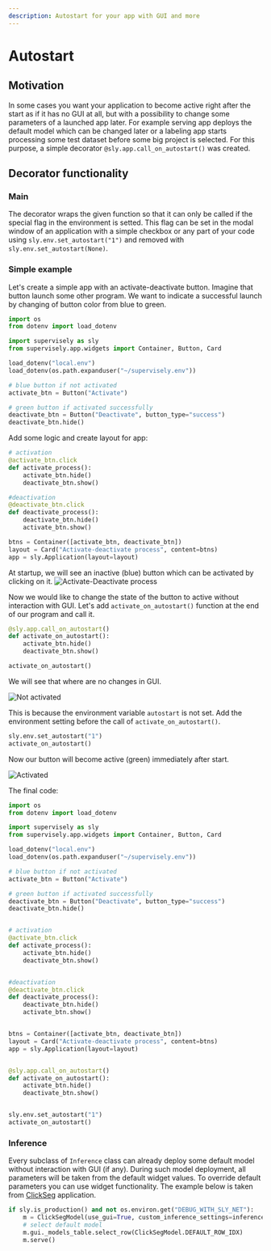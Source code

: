 ```yaml
---
description: Autostart for your app with GUI and more
---
```


# Autostart

## Motivation

In some cases you want your application to become active right after the start as if it has no GUI at all, but with a possibility to change some parameters of a launched app later. For example serving app deploys the default model which can be changed later or a labeling app starts processing some test dataset before some big project is selected. For this purpose, a simple decorator `@sly.app.call_on_autostart()` was created.

## Decorator functionality

### Main

The decorator wraps the given function so that it can only be called if the special flag in the environment is setted. This flag can be set in the modal window of an application with a simple checkbox or any part of your code using `sly.env.set_autostart("1")` and removed with `sly.env.set_autostart(None)`.

<!-- TODO: add screen with modal window -->

### Simple example

Let's create a simple app with an activate-deactivate button. Imagine that button launch some other program. We want to indicate a successful launch by changing of button color from blue to green.

```python
import os
from dotenv import load_dotenv

import supervisely as sly
from supervisely.app.widgets import Container, Button, Card

load_dotenv("local.env")
load_dotenv(os.path.expanduser("~/supervisely.env"))

# blue button if not activated
activate_btn = Button("Activate")

# green button if activated successfully
deactivate_btn = Button("Deactivate", button_type="success")
deactivate_btn.hide()
```

Add some logic and create layout for app:

```python
# activation
@activate_btn.click
def activate_process():
    activate_btn.hide()
    deactivate_btn.show()

#deactivation
@deactivate_btn.click
def deactivate_process():
    deactivate_btn.hide()
    activate_btn.show()

btns = Container([activate_btn, deactivate_btn])
layout = Card("Activate-deactivate process", content=btns)
app = sly.Application(layout=layout)
```

At startup, we will see an inactive (blue) button which can be activated by clicking on it.
![Activate-Deactivate process](https://github.com/supervisely/developer-portal/assets/87002239/1984b39d-5212-4605-9da3-35b186891878)

Now we would like to change the state of the button to active without interaction with GUI. Let's add `activate_on_autostart()` function at the end of our program and call it. 

```python
@sly.app.call_on_autostart()
def activate_on_autostart():
    activate_btn.hide()
    deactivate_btn.show()

activate_on_autostart()
```

We will see that where are no changes in GUI.

![Not activated](https://github.com/supervisely/developer-portal/assets/87002239/75e06b6f-1602-4f37-bb08-51926aceefe7)

This is because the environment variable `autostart` is not set. Add the environment setting before the call of `activate_on_autostart()`.

```python
sly.env.set_autostart("1")
activate_on_autostart()
```

Now our button will become active (green) immediately after start.

![Activated](https://github.com/supervisely/developer-portal/assets/87002239/7e0173e5-04de-4b0a-8dfe-d64eeffa2bc5)

The final code:

```python
import os
from dotenv import load_dotenv

import supervisely as sly
from supervisely.app.widgets import Container, Button, Card

load_dotenv("local.env")
load_dotenv(os.path.expanduser("~/supervisely.env"))

# blue button if not activated
activate_btn = Button("Activate")

# green button if activated successfully
deactivate_btn = Button("Deactivate", button_type="success")
deactivate_btn.hide()


# activation
@activate_btn.click
def activate_process():
    activate_btn.hide()
    deactivate_btn.show()


#deactivation
@deactivate_btn.click
def deactivate_process():
    deactivate_btn.hide()
    activate_btn.show()


btns = Container([activate_btn, deactivate_btn])
layout = Card("Activate-deactivate process", content=btns)
app = sly.Application(layout=layout)


@sly.app.call_on_autostart()
def activate_on_autostart():
    activate_btn.hide()
    deactivate_btn.show()


sly.env.set_autostart("1")
activate_on_autostart()
```


### Inference
Every subclass of `Inference` class can already deploy some default model without interaction with GUI (if any). During such model deployment, all parameters will be taken from the default widget values. To override default parameters you can use widget functionality. The example below is taken from [ClickSeg](https://github.com/supervisely-ecosystem/serve-clickseg/blob/master/src/main.py#L159) application.

```python
if sly.is_production() and not os.environ.get("DEBUG_WITH_SLY_NET"):
    m = ClickSegModel(use_gui=True, custom_inference_settings=inference_settings_path)
    # select default model
    m.gui._models_table.select_row(ClickSegModel.DEFAULT_ROW_IDX)
    m.serve()
```